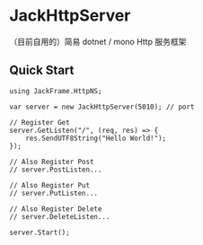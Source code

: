 # JackHttpServer
（目前自用的）简易 dotnet / mono Http 服务框架

## Quick Start
```
using JackFrame.HttpNS;

var server = new JackHttpServer(5010); // port

// Register Get
server.GetListen("/", (req, res) => {
    res.SendUTF8String("Hello World!");
});

// Also Register Post
// server.PostListen...

// Also Register Put
// server.PutListen...

// Also Register Delete
// server.DeleteListen...

server.Start();
```